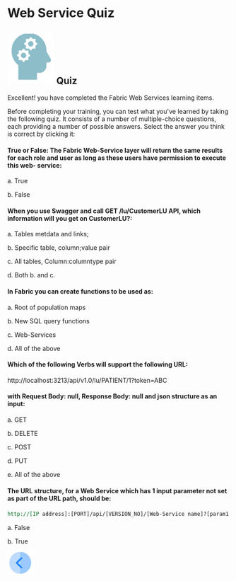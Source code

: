 # Web Service Quiz

## ![](/academy/Training_Level_1/03_fabric_basic_LU/images/Quiz.png) Quiz

Excellent! you have completed the Fabric Web Services learning items.

 Before completing your training, you can test what you've learned by taking the following quiz. It consists of a number of multiple-choice questions, each providing a number of possible answers. Select the answer you think is correct by clicking it:



#### True or False: The Fabric Web-Service layer will return the same results for each role and user as long as these users have permission to execute this web- service:

a. True

 b. False

#### When you use Swagger and call  GET /lu/CustomerLU API, which information will you get on CustomerLU?:

a. Tables metdata and links;

b. Specific table, column;value pair

c. All tables, Column:columntype pair

d. Both b. and c.

#### In Fabric you can create functions to be used as:

a. Root of population maps 

b. New SQL query functions

c. Web-Services

 d. All of the above

#### Which of the following Verbs will support the following URL:

http://localhost:3213/api/v1.0/lu/PATIENT/1?token=ABC 

####  with  Request Body: null, Response Body: null and json structure as an input:

a. GET

b. DELETE

c. POST

d. PUT

e. All of the above 

#### The URL structure, for a  Web Service  which has 1 input parameter not set as part of the URL path,  should be:

```rst
http://[IP address]:[PORT]/api/[VERSION_NO]/[Web-Service name]?[param1 name]=[param1 value]&token=[TOKEN NAME]&[format=json]
```

a. False

b. True

[![Previous](/articles/images/Previous.png)](/academy/Training_Level_1/06_web_services/04_response_codes_and_supported_verbs.md)

